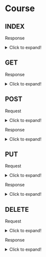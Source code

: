 # Course

## INDEX


Response
<details>
  <summary>Click to expand!</summary>
  
<p>

    [
    {
        "id": 110,
        "unit_title": "",
        "level": "",
        "no_of_lesson": "1",
        "description": "",
        "design_type_id": 1,
        "created_by": 1,
        "updated_by": 1,
        "is_deleted": 0,
        "created_at": "2021-04-21 16:30:05",
        "updated_at": "2021-04-21 16:30:05",
        "coursetype": 1,
        "is_pin": 0,
        "is_finish": 0,
        "subject": null,
        "school": null,
        "sch_cc_goal": null,
        "technology": null,
        "prior_knowledge": null,
        "highlight": null,
        "reflection": null,
        "permission": 100,
        "createdby": {
            "id": 1,
            "name": "system_admin",
            "school": "system",
            "email": "villa@ilap-sdls.cite.hku.hk",
            "email_verified_at": null,
            "created_at": null,
            "updated_at": null,
            "display_tourguide": 0,
            "is_admin": 1
        },
        "usergroupid": [],
        "tags": []
    },
    {
        "id": 107,
        "unit_title": "Mental Health",
        "level": "Undergradute Students",
        "no_of_lesson": "0",
        "description": "tbc",
        "design_type_id": 4,
        "created_by": 1,
        "updated_by": 1,
        "is_deleted": 0,
        "created_at": "2021-02-22 18:54:30",
        "updated_at": "2021-03-02 16:42:06",
        "coursetype": 1,
        "is_pin": 0,
        "is_finish": 1,
        "subject": "",
        "school": null,
        "sch_cc_goal": null,
        "technology": null,
        "prior_knowledge": null,
        "highlight": null,
        "reflection": null,
        "permission": 100,
        "createdby": {
            "id": 1,
            "name": "system_admin",
            "school": "system",
            "email": "villa@ilap-sdls.cite.hku.hk",
            "email_verified_at": null,
            "created_at": null,
            "updated_at": null,
            "display_tourguide": 0,
            "is_admin": 1
        },
        "usergroupid": [],
        "tags": []
    },
    ...
    ]

</p>

</details>


## GET

Response
<details>
  <summary>Click to expand!</summary>
  
<p>

    {
    "id": 110,
    "unit_title": "Test",
    "level": "Primary",
    "no_of_lesson": "1",
    "description": "Test LD",
    "design_type_id": 4,
    "created_by": 1,
    "updated_by": 1,
    "is_deleted": 0,
    "created_at": "2021-04-21 16:30:05",
    "updated_at": "2021-05-06 11:16:13",
    "coursetype": 1,
    "is_pin": 0,
    "is_finish": 0,
    "subject": "Science",
    "school": "Test School",
    "sch_cc_goal": "Testing",
    "technology": "AI, Programming",
    "prior_knowledge": "C#, ASP .NET, React",
    "highlight": null,
    "reflection": null,
    "test": {
        "id": 1,
        "name": "system_admin",
        "school": "system",
        "email": "villa@ilap-sdls.cite.hku.hk",
        "email_verified_at": null,
        "created_at": null,
        "updated_at": null,
        "display_tourguide": 0,
        "is_admin": 1
    },
    "permission": 100,
    "componentid": [
        {
            "course_id": 110,
            "component_id": 159
        }
    ],
    "components": [
        {
            "id": 159,
            "component_template_id": 12,
            "title": "Strategic Curriculum Component",
            "sequence": 1,
            "created_by": 1,
            "updated_by": 1,
            "is_deleted": 0,
            "created_at": "2021-05-06 11:16:07",
            "updated_at": "2021-05-06 11:16:07",
            "laravel_through_key": 110,
            "tasks": [],
            "patterns": [
                {
                    "id": 149,
                    "title": "Blank Task Sequence",
                    "created_by": 1,
                    "updated_by": 1,
                    "is_deleted": 0,
                    "created_at": "2021-05-06 11:16:07",
                    "updated_at": "2021-05-06 11:16:07",
                    "laravel_through_key": 159,
                    "tasks": []
                }
            ],
            "outcomeid": [],
            "patterntaskid": [
                {
                    "task_id": null,
                    "component_id": 159,
                    "pattern_id": 149,
                    "sequence": 1
                }
            ],
            "sdlid": [],
            "dpid": []
        }
    ],
    "outcomes": [],
    "outcomeid": [],
    "lessons": [
        {
            "id": 153,
            "title": "Lesson1",
            "sequence": 1,
            "time": 15,
            "created_by": 1,
            "updated_by": 1,
            "is_deleted": 0,
            "created_at": "2021-05-06 11:16:00",
            "updated_at": "2021-05-06 11:16:00",
            "laravel_through_key": 110,
            "tasks": [],
            "tasksid": []
        }
    ],
    "lessonid": [
        {
            "course_id": 110,
            "lesson_id": 153
        }
    ],
    "createdby": {
        "id": 1,
        "name": "system_admin",
        "school": "system",
        "email": "villa@ilap-sdls.cite.hku.hk",
        "email_verified_at": null,
        "created_at": null,
        "updated_at": null,
        "display_tourguide": 0,
        "is_admin": 1
    },
    "tags": [
        {
            "id": 19,
            "name": "error",
            "created_by": 1,
            "updated_by": 1,
            "is_deleted": 0,
            "created_at": "2021-05-06 11:16:01",
            "updated_at": "2021-05-06 11:16:01",
            "laravel_through_key": 110
        },
        {
            "id": 20,
            "name": "mirror",
            "created_by": 1,
            "updated_by": 1,
            "is_deleted": 0,
            "created_at": "2021-05-06 11:16:01",
            "updated_at": "2021-05-06 11:16:01",
            "laravel_through_key": 110
        }
    ],
    "evidences": []
    }

</p>

</details>

## POST

Request
<details>
  <summary>Click to expand!</summary>

 <p>

NAME | TYPE | REQUIRED | REMARK
--- | --- | --- | ---
unit_title	| string | N | 
level	| string| N |
subject |  string | N | 
no_of_lesson | /int	| N | 
description | string | N |
is_finish | boolean | N| 
coursetype | int | N | 
school | string | N |
sch_cc_goal | string | N |
technology| string | N |
prior_knowledge | string | N |
highlight | string | N |
reflection | string | N |
usergroup | array | N | array of user group id object
tag | array | N | array of tag object 
</p>

</details>

Response
<details>
  <summary>Click to expand!</summary>
  
<p>

    {
    "id": 110,
    "unit_title": "Test",
    "level": "Primary",
    "no_of_lesson": "1",
    "description": "Test LD",
    "design_type_id": 4,
    "created_by": 1,
    "updated_by": 1,
    "is_deleted": 0,
    "created_at": "2021-04-21 16:30:05",
    "updated_at": "2021-05-06 11:16:13",
    "coursetype": 1,
    "is_pin": 0,
    "is_finish": 0,
    "subject": "Science",
    "school": "Test School",
    "sch_cc_goal": "Testing",
    "technology": "AI, Programming",
    "prior_knowledge": "C#, ASP .NET, React",
    "highlight": null,
    "reflection": null,
    "test": {
        "id": 1,
        "name": "system_admin",
        "school": "system",
        "email": "villa@ilap-sdls.cite.hku.hk",
        "email_verified_at": null,
        "created_at": null,
        "updated_at": null,
        "display_tourguide": 0,
        "is_admin": 1
    },
    "permission": 100,
    "componentid": [
        {
            "course_id": 110,
            "component_id": 159
        }
    ],
    "components": [
        {
            "id": 159,
            "component_template_id": 12,
            "title": "Strategic Curriculum Component",
            "sequence": 1,
            "created_by": 1,
            "updated_by": 1,
            "is_deleted": 0,
            "created_at": "2021-05-06 11:16:07",
            "updated_at": "2021-05-06 11:16:07",
            "laravel_through_key": 110,
            "tasks": [],
            "patterns": [
                {
                    "id": 149,
                    "title": "Blank Task Sequence",
                    "created_by": 1,
                    "updated_by": 1,
                    "is_deleted": 0,
                    "created_at": "2021-05-06 11:16:07",
                    "updated_at": "2021-05-06 11:16:07",
                    "laravel_through_key": 159,
                    "tasks": []
                }
            ],
            "outcomeid": [],
            "patterntaskid": [
                {
                    "task_id": null,
                    "component_id": 159,
                    "pattern_id": 149,
                    "sequence": 1
                }
            ],
            "sdlid": [],
            "dpid": []
        }
    ],
    "outcomes": [],
    "outcomeid": [],
    "lessons": [
        {
            "id": 153,
            "title": "Lesson1",
            "sequence": 1,
            "time": 15,
            "created_by": 1,
            "updated_by": 1,
            "is_deleted": 0,
            "created_at": "2021-05-06 11:16:00",
            "updated_at": "2021-05-06 11:16:00",
            "laravel_through_key": 110,
            "tasks": [],
            "tasksid": []
        }
    ],
    "lessonid": [
        {
            "course_id": 110,
            "lesson_id": 153
        }
    ],
    "createdby": {
        "id": 1,
        "name": "system_admin",
        "school": "system",
        "email": "villa@ilap-sdls.cite.hku.hk",
        "email_verified_at": null,
        "created_at": null,
        "updated_at": null,
        "display_tourguide": 0,
        "is_admin": 1
    },
    "tags": [
        {
            "id": 19,
            "name": "error",
            "created_by": 1,
            "updated_by": 1,
            "is_deleted": 0,
            "created_at": "2021-05-06 11:16:01",
            "updated_at": "2021-05-06 11:16:01",
            "laravel_through_key": 110
        },
        {
            "id": 20,
            "name": "mirror",
            "created_by": 1,
            "updated_by": 1,
            "is_deleted": 0,
            "created_at": "2021-05-06 11:16:01",
            "updated_at": "2021-05-06 11:16:01",
            "laravel_through_key": 110
        }
    ],
    "evidences": []
    }

</p>

</details>


## PUT
Request
<details>
  <summary>Click to expand!</summary>

 <p>

NAME | TYPE | REQUIRED | REMARK
--- | --- | --- | ---
unit_title	| string | N | 
level	| string| N |
subject |  string | N | 
no_of_lesson | /int	| N | 
description | string | N |
is_finish | boolean | N| 
coursetype | int | N | 
school | string | N |
sch_cc_goal | string | N |
technology| string | N |
prior_knowledge | string | N |
highlight | string | N |
reflection | string | N |
usergroup | array | N | array of user group id object
tag | array | N | array of tag object 
</p>

</details>

Response
<details>
  <summary>Click to expand!</summary>
  
<p>

    {
    "id": 110,
    "unit_title": "Test",
    "level": "Primary",
    "no_of_lesson": "1",
    "description": "Test LD",
    "design_type_id": 4,
    "created_by": 1,
    "updated_by": 1,
    "is_deleted": 0,
    "created_at": "2021-04-21 16:30:05",
    "updated_at": "2021-05-06 11:16:13",
    "coursetype": 1,
    "is_pin": 0,
    "is_finish": 0,
    "subject": "Science",
    "school": "Test School",
    "sch_cc_goal": "Testing",
    "technology": "AI, Programming",
    "prior_knowledge": "C#, ASP .NET, React",
    "highlight": null,
    "reflection": null,
    "test": {
        "id": 1,
        "name": "system_admin",
        "school": "system",
        "email": "villa@ilap-sdls.cite.hku.hk",
        "email_verified_at": null,
        "created_at": null,
        "updated_at": null,
        "display_tourguide": 0,
        "is_admin": 1
    },
    "permission": 100,
    "componentid": [
        {
            "course_id": 110,
            "component_id": 159
        }
    ],
    "components": [
        {
            "id": 159,
            "component_template_id": 12,
            "title": "Strategic Curriculum Component",
            "sequence": 1,
            "created_by": 1,
            "updated_by": 1,
            "is_deleted": 0,
            "created_at": "2021-05-06 11:16:07",
            "updated_at": "2021-05-06 11:16:07",
            "laravel_through_key": 110,
            "tasks": [],
            "patterns": [
                {
                    "id": 149,
                    "title": "Blank Task Sequence",
                    "created_by": 1,
                    "updated_by": 1,
                    "is_deleted": 0,
                    "created_at": "2021-05-06 11:16:07",
                    "updated_at": "2021-05-06 11:16:07",
                    "laravel_through_key": 159,
                    "tasks": []
                }
            ],
            "outcomeid": [],
            "patterntaskid": [
                {
                    "task_id": null,
                    "component_id": 159,
                    "pattern_id": 149,
                    "sequence": 1
                }
            ],
            "sdlid": [],
            "dpid": []
        }
    ],
    "outcomes": [],
    "outcomeid": [],
    "lessons": [
        {
            "id": 153,
            "title": "Lesson1",
            "sequence": 1,
            "time": 15,
            "created_by": 1,
            "updated_by": 1,
            "is_deleted": 0,
            "created_at": "2021-05-06 11:16:00",
            "updated_at": "2021-05-06 11:16:00",
            "laravel_through_key": 110,
            "tasks": [],
            "tasksid": []
        }
    ],
    "lessonid": [
        {
            "course_id": 110,
            "lesson_id": 153
        }
    ],
    "createdby": {
        "id": 1,
        "name": "system_admin",
        "school": "system",
        "email": "villa@ilap-sdls.cite.hku.hk",
        "email_verified_at": null,
        "created_at": null,
        "updated_at": null,
        "display_tourguide": 0,
        "is_admin": 1
    },
    "tags": [
        {
            "id": 19,
            "name": "error",
            "created_by": 1,
            "updated_by": 1,
            "is_deleted": 0,
            "created_at": "2021-05-06 11:16:01",
            "updated_at": "2021-05-06 11:16:01",
            "laravel_through_key": 110
        },
        {
            "id": 20,
            "name": "mirror",
            "created_by": 1,
            "updated_by": 1,
            "is_deleted": 0,
            "created_at": "2021-05-06 11:16:01",
            "updated_at": "2021-05-06 11:16:01",
            "laravel_through_key": 110
        }
    ],
    "evidences": []
    }

</p>

</details>

## DELETE
Request
<details>
  <summary>Click to expand!</summary>

 <p>

verb | endpoint | action
--- | --- | ---
GET	| /test | index
GET	| /test/{id} | show
POST |  /test | store
PUT/PATCH | /test/{id}	| update
DELETE | /test/{id} | destroy

</p>

</details>

Response
<details>
  <summary>Click to expand!</summary>
  
<p>

    success

</p>

</details>